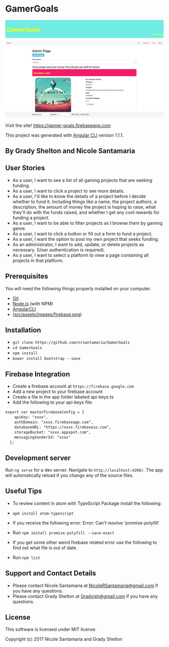 # GamerGoals

![screenshot](src/assets/images/screenshot.png)

Visit the site! https://gamer-goals.firebaseapp.com

This project was generated with [Angular CLI](https://github.com/angular/angular-cli) version 1.1.1.

## By Grady Shelton and Nicole Santamaria

## User Stories

* As a user, I want to see a list of all gaming projects that are seeking funding.
* As a user, I want to click a project to see more details.
* As a user, I'd like to know the details of a project before I decide whether to fund it. Including things like a name, the project authors, a description, the amount of money the project is hoping to raise, what they'll do with the funds raised, and whether I get any cool rewards for funding a project.
* As a user, I want to be able to filter projects as I browse them by gaming genre.
* As a user, I want to click a button or fill out a form to fund a project.
* As a user, I want the option to post my own project that seeks funding.
* As an administrator, I want to add, update, or delete projects as necessary. (User authentication is required).
* As a user, I want to select a platform to view a page containing all projects in that platform.

## Prerequisites

You will need the following things properly installed on your computer.

* [Git](https://git-scm.com/)
* [Node.js](https://nodejs.org/) (with NPM)
* [AngularCLI](https://cli.angular.io/)
* [(src/assets/images/firebase.png)](https://firebase.google.com/)

## Installation

* `git clone https://github.com/nrsantamaria/GamerGoals`
* `cd GamerGoals`
* `npm install`
* `bower install bootstrap --save`

## Firebase Integration

* Create a firebase account at `https://firebase.google.com`
* Add a new project to your firebase account
* Create a file in the app folder labeled api-keys.ts
* Add the following to your api-keys file:

```
export var masterFirebaseConfig = {
    apiKey: "xxxx",
    authDomain: "xxxx.firebaseapp.com",
    databaseURL: "https://xxxx.firebaseio.com",
    storageBucket: "xxxx.appspot.com",
    messagingSenderId: "xxxx"
  };
```

## Development server

Run `ng serve` for a dev server. Navigate to `http://localhost:4200/`. The app will automatically reload if you change any of the source files.

## Useful Tips

* To review content in atom with TypeScript Package install the following:
* `apm install atom-typescript`

* If you receive the following error: Error: Can't resolve 'promise-polyfill'
* Run `npm install promise-polyfill --save-exact`

* If you get some other weird firebase related error use the following to find out what file is out of date.
* Run `npm list`

## Support and Contact Details
* Please contact Nicole Santamaria at NicoleRSantamaria@gmail.com if you have any questions.
* Please contact Grady Shelton at Gradyish@gmail.com if you have any questions.

## License
This software is licensed under MIT license.

Copyright (c) 2017 Nicole Santamaria and Grady Shelton
